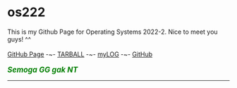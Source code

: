 # os222
This is my Github Page for Operating Systems 2022-2. Nice to meet you guys! ^^ 
<br><br>
[GitHub Page](https://jamessmith404.github.io/os222/) -~-
[TARBALL](Log/jamessmith404.tar.bz2.txt) -~-
[myLOG](TXT/mylog.txt) -~-
[GitHub](https://github.com/jamessmith404/os222/)
<br><br>
<span style="color:green; font-weight:bold; font-size:larger;"><i>Semoga GG gak NT<i>
<hr>
